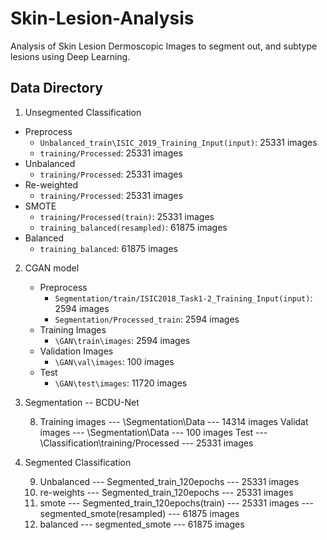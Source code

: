 # Skin-Lesion-Analysis

Analysis of Skin Lesion Dermoscopic Images to segment out, and subtype lesions using Deep Learning.

## Data Directory

1. Unsegmented Classification
  - Preprocess
    - `Unbalanced_train\ISIC_2019_Training_Input(input)`: 25331 images
    - `training/Processed`: 25331 images
  - Unbalanced
    - `training/Processed`: 25331 images
  - Re-weighted
    - `training/Processed`: 25331 images
  - SMOTE
    - `training/Processed(train)`: 25331 images
    - `training_balanced(resampled)`: 61875 images
  - Balanced    
    - `training_balanced`: 61875 images

2. CGAN model

   - Preprocess
     - `Segmentation/train/ISIC2018_Task1-2_Training_Input(input)`: 2594 images
     - `Segmentation/Processed_train`: 2594 images
   - Training Images
     - `\GAN\train\images`: 2594 images 
   - Validation Images
     - `\GAN\val\images`: 100 images
   - Test           
     - `\GAN\test\images`: 11720 images

3. Segmentation -- BCDU-Net

   8. Training images --- \Segmentation\Data                 --- 14314 images 
      Validat  images --- \Segmentation\Data                 --- 100 images
      Test            --- \Classification\training/Processed --- 25331 images

4. Segmented Classification

   9. Unbalanced --- Segmented_train_120epochs --- 25331 images
   10. re-weights --- Segmented_train_120epochs --- 25331 images
   11. smote      --- Segmented_train_120epochs(train) --- 25331 images
                 --- segmented_smote(resampled) --- 61875 images
   12. balanced   --- segmented_smote           --- 61875 images  
